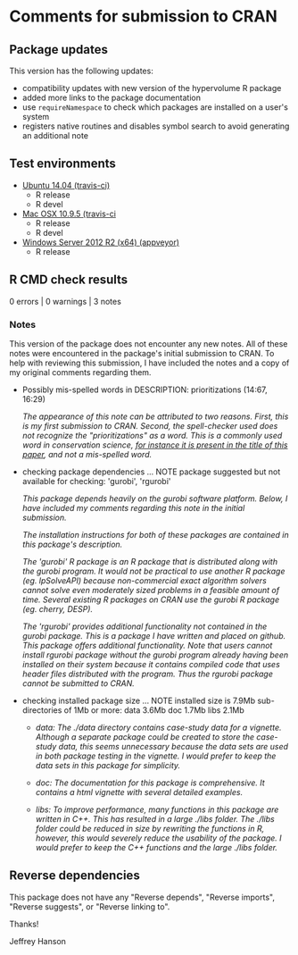 # Comments for submission to CRAN

## Package updates

This version has the following updates:

* compatibility updates with new version of the hypervolume R package
* added more links to the package documentation
* use `requireNamespace` to  check which packages are installed on a user's system
* registers native routines and disables symbol search to avoid generating an additional note

## Test environments
* [Ubuntu 14.04 (travis-ci)](https://travis-ci.org/jeffreyhanson/raptr/builds)
  + R release
  + R devel
* [Mac OSX 10.9.5 (travis-ci](https://travis-ci.org/jeffreyhanson/raptr/builds)
  + R release
  + R devel
* [Windows Server 2012 R2 (x64) (appveyor)](https://ci.appveyor.com/project/jeffreyhanson/raptr)
  + R release

## R CMD check results

0 errors | 0 warnings | 3 notes

### Notes

This version of the package does not encounter any new notes. All of these notes were encountered in the package's initial submission to CRAN. To help with reviewing this submission, I have included the notes and a copy of my original comments regarding them.


* Possibly mis-spelled words in DESCRIPTION:
    prioritizations (14:67, 16:29)

  _The appearance of this note can be attributed to two reasons. First, this is my first submission to CRAN. Second, the spell-checker used does not recognize the "prioritizations" as a word. This is a commonly used word in conservation science, [for instance it is present in the title of this paper](http://onlinelibrary.wiley.com/doi/10.1111/acv.12222/full), and not a mis-spelled word._

* checking package dependencies ... NOTE
  package suggested but not available for checking: 'gurobi', 'rgurobi'

  _This package depends heavily on the gurobi software platform. Below, I have included my comments regarding this note in the initial submission._

  _The installation instructions for both of these packages are contained in this package's description._

  _The 'gurobi' R package is an R package that is distributed along with the gurobi program. It would not be practical to use another R package (eg. lpSolveAPI) because non-commercial exact algorithm solvers cannot solve even moderately sized problems in a feasible amount of time. Several existing R packages on CRAN use the gurobi R package (eg. cherry, DESP)._

  _The 'rgurobi' provides additional functionality not contained in the gurobi package. This is a package I have written and placed on github. This package offers additional functionality. Note that users cannot install rgurobi package without the gurobi program already having been installed on their system because it contains compiled code that uses header files distributed with the program. Thus the rgurobi package cannot be submitted to CRAN._

* checking installed package size ... NOTE
  installed size is  7.9Mb
  sub-directories of 1Mb or more:
    data   3.6Mb
    doc    1.7Mb
    libs   2.1Mb

  + _data: The ./data directory contains case-study data for a vignette. Although a separate package could be created to store the case-study data, this
  seems unnecessary because the data sets are used in both package testing in the vignette. I would prefer to keep the data sets in this package for simplicity._

  + _doc: The documentation for this package is comprehensive. It contains a html vignette with several detailed examples._

  + _libs: To improve performance, many functions in this package are written in C++. This has resulted in a large ./libs folder. The ./libs folder could be reduced
  in size by rewriting the functions in R, however, this would severely reduce the usability of the package. I would prefer to keep the C++ functions and the
  large ./libs folder._

## Reverse dependencies

This package does not have any "Reverse depends", "Reverse imports", "Reverse suggests", or "Reverse linking to".

Thanks!

Jeffrey Hanson
